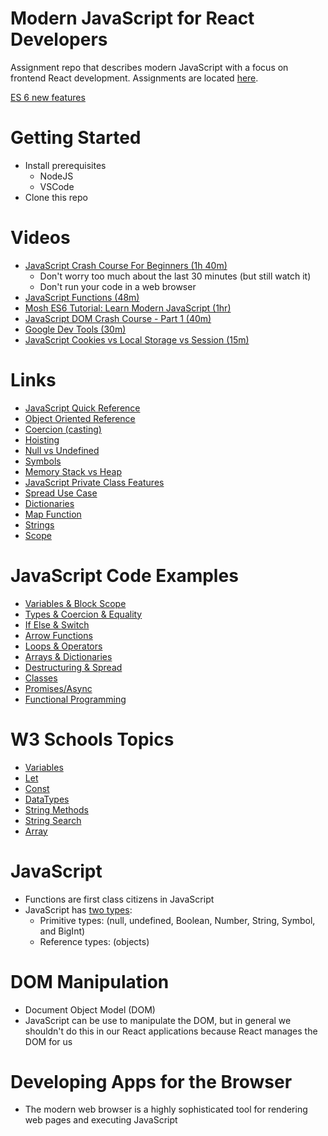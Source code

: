 # Modern JavaScript for React Developers
Assignment repo that describes modern JavaScript with a focus on frontend React development.  Assignments are located [here](./assignments2.md).

[ES 6 new features](https://www.w3schools.com/js/js_es6.asp)

# Getting Started 
- Install prerequisites
  - NodeJS
  - VSCode
- Clone this repo

# Videos
- [JavaScript Crash Course For Beginners (1h 40m)](https://youtu.be/hdI2bqOjy3c)
  - Don't worry too much about the last 30 minutes (but still watch it)
  - Don't run your code in a web browser
- [JavaScript Functions (48m)](https://app.pluralsight.com/library/courses/javascript-functions/table-of-contents)
- [Mosh ES6 Tutorial: Learn Modern JavaScript (1hr)](https://youtu.be/NCwa_xi0Uuc)
- [JavaScript DOM Crash Course - Part 1 (40m)](https://youtu.be/0ik6X4DJKCc)
- [Google Dev Tools (30m)](https://youtu.be/VYyQv0CSZOE)
- [JavaScript Cookies vs Local Storage vs Session (15m)](https://youtu.be/GihQAC1I39Q)

# Links
- [JavaScript Quick Reference](javascript-reference.md)
- [Object Oriented Reference](oop-reference.md)
- [Coercion (casting)](https://www.freecodecamp.org/news/js-type-coercion-explained-27ba3d9a2839/)
- [Hoisting](https://www.w3schools.com/js/js_hoisting.asp)
- [Null vs Undefined](https://flexiple.com/undefined-vs-null-javascript/#:~:text=Unassigned%20variables%20are%20initialized%20by%20JavaScript%20with%20a%20default%20value%20of%20undefined.&text=Here%20as%20the%20variable%20is,a%20representation%20of%20no%20value.)
- [Symbols](https://www.programiz.com/javascript/symbol)
- [Memory Stack vs Heap](https://felixgerschau.com/javascript-memory-management/)
- [JavaScript Private Class Features](https://developer.mozilla.org/en-US/docs/Web/JavaScript/Reference/Classes/Private_class_fields)
- [Spread Use Case](https://www.samanthaming.com/tidbits/92-6-use-cases-of-spread-with-array/)
- [Dictionaries](https://pietschsoft.com/post/2015/09/05/javascript-basics-how-to-create-a-dictionary-with-keyvalue-pairs)
- [Map Function](https://www.freecodecamp.org/news/javascript-map-how-to-use-the-js-map-function-array-method/)
- [Strings](https://www.w3schools.com/js/js_strings.asp)
- [Scope](https://www.w3schools.com/js/js_scope.asp)

# JavaScript Code Examples
- [Variables & Block Scope](variables-block-scope.js)
- [Types & Coercion & Equality](types-coercion-equality.js)
- [If Else & Switch](if-else-switch.js)
- [Arrow Functions](arrow-functions.js)
- [Loops & Operators](loops-operators.js)
- [Arrays & Dictionaries](arrays-dictionaries.js)
- [Destructuring & Spread](destructuring-spread.js)
- [Classes](classes.js)
- [Promises/Async](promises-async-await.js)
- [Functional Programming](functional-programming.js)

# W3 Schools Topics
- [Variables](https://www.w3schools.com/js/js_variables.asp)
- [Let](https://www.w3schools.com/js/js_let.asp)
- [Const](https://www.w3schools.com/js/js_const.asp)
- [DataTypes](https://www.w3schools.com/js/js_datatypes.asp)
- [String Methods](https://www.w3schools.com/js/js_string_methods.asp)
- [String Search](https://www.w3schools.com/js/js_string_search.asp)
- [Array](https://www.w3schools.com/js/js_arrays.asp)


# JavaScript
- Functions are first class citizens in JavaScript
- JavaScript has [two types](https://developer.mozilla.org/en-US/docs/Web/JavaScript/Data_structures): 
  - Primitive types: (null, undefined, Boolean, Number, String, Symbol, and BigInt)
  - Reference types: (objects)

# DOM Manipulation
- Document Object Model (DOM)
- JavaScript can be use to manipulate the DOM, but in general we shouldn't do this in our React applications because React manages the DOM for us

# Developing Apps for the Browser
- The modern web browser is a highly sophisticated tool for rendering web pages and executing JavaScript
